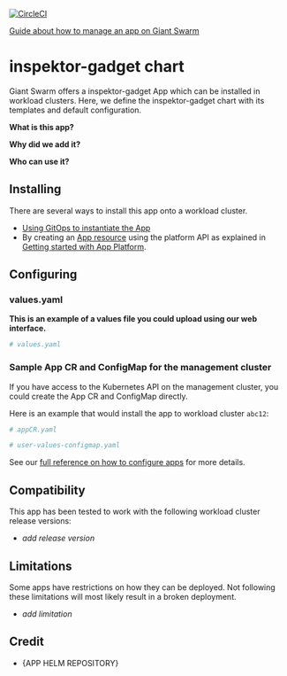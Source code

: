 [![CircleCI](https://dl.circleci.com/status-badge/img/gh/giantswarm/inspektor-gadget-app/tree/main.svg?style=svg)](https://dl.circleci.com/status-badge/redirect/gh/giantswarm/inspektor-gadget-app/tree/main)

[Guide about how to manage an app on Giant Swarm](https://handbook.giantswarm.io/docs/dev-and-releng/app-developer-processes/adding_app_to_appcatalog/)

# inspektor-gadget chart

Giant Swarm offers a inspektor-gadget App which can be installed in workload clusters.
Here, we define the inspektor-gadget chart with its templates and default configuration.

**What is this app?**

**Why did we add it?**

**Who can use it?**

## Installing

There are several ways to install this app onto a workload cluster.

- [Using GitOps to instantiate the App](https://docs.giantswarm.io/tutorials/continuous-deployment/apps/add-appcr/)
- By creating an [App resource](https://docs.giantswarm.io/reference/platform-api/crd/apps.application.giantswarm.io) using the platform API as explained in [Getting started with App Platform](https://docs.giantswarm.io/tutorials/fleet-management/app-platform/).

## Configuring

### values.yaml

**This is an example of a values file you could upload using our web interface.**

```yaml
# values.yaml

```

### Sample App CR and ConfigMap for the management cluster

If you have access to the Kubernetes API on the management cluster, you could create the App CR and ConfigMap directly.

Here is an example that would install the app to workload cluster `abc12`:

```yaml
# appCR.yaml

```

```yaml
# user-values-configmap.yaml

```

See our [full reference on how to configure apps](https://docs.giantswarm.io/tutorials/fleet-management/app-platform/app-configuration/) for more details.

## Compatibility

This app has been tested to work with the following workload cluster release versions:

- _add release version_

## Limitations

Some apps have restrictions on how they can be deployed.
Not following these limitations will most likely result in a broken deployment.

- _add limitation_

## Credit

- {APP HELM REPOSITORY}
